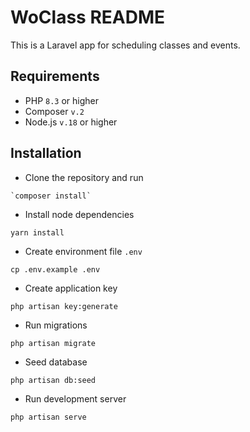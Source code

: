 # WoClass README

This is a Laravel app for scheduling classes and events.


## Requirements

- PHP `8.3` or higher
- Composer `v.2`
- Node.js `v.18` or higher

## Installation

- Clone the repository and run
```shell
`composer install`
```
- Install node dependencies
```shell
yarn install
```

- Create environment file `.env`
```shell
cp .env.example .env
```

- Create application key
```shell
php artisan key:generate
```

- Run migrations
```shell
php artisan migrate
```

- Seed database
```shell
php artisan db:seed
```

- Run development server
```shell
php artisan serve
```
